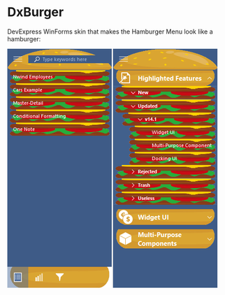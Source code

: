 # DxBurger
DevExpress WinForms skin that makes the Hamburger Menu look like a hamburger:

![Preview](preview.png)
